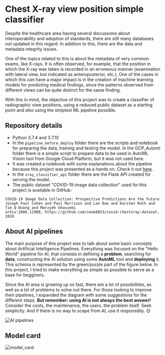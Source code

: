 # Chest X-ray view position simple classifier

Despite the healthcare area having several discussions about interoperability and adoption of standards, there are still many databases not updated in this regard. In addition to this, there are the data and metadata integrity issues.

One of the topics related to this is about the metadata of very common exams, like X-rays. It is often observed, for example, that the position in which the X-ray was taken is recorded in an erroneous manner (examination with lateral view, but indicated as anteroposterior, etc.). One of the cases in which this can have a major impact is in the creation of machine learning models for predicting medical findings, since the patterns observed from different views can be quite distinct for the same finding.

With this in mind, the objective of this project was to create a classifier of radiographic view positions, using a reduced public dataset as a starting point and also using the simplest ML pipeline possible.

## Repository details

- Python 3.7.4 and 3.7.10
- In the `pipeline_before_deploy` folder there are the scripts and notebook for preparing the data, training and testing the model. In the GCP_Automl folder there is a simple script to prepare data to be used in AutoML Vision tool from Google Cloud Platform, but it was not used here.
- It was created a notebook with some explanations about the pipeline because this project was presented as a hands on. Check it out [here](https://youtu.be/z0y4PUmSYfk).
- In the `xray_classifier_api` folder there are the Flask API created for serving the model.
- The public dataset "COVID-19 image data collection" used for this project is available in GitHub:

```
COVID-19 Image Data Collection: Prospective Predictions Are the Future
Joseph Paul Cohen and Paul Morrison and Lan Dao and Karsten Roth and Tim Q Duong and Marzyeh Ghassemi
arXiv:2006.11988, https://github.com/ieee8023/covid-chestxray-dataset, 2020
```
## About AI pipelines

The main purpose of this project was to talk about some basic concepts about Artificial Intelligence Pipelines. Everything was focused on the "Hello World" pipeline for AI, that consists in defining a **problem**, searching for **data**, constructing the AI solution using some **AutoML** tool and **deploying** it. This schema is represented by the green/purple part of the figure below. In this project, I tried to make everything as simple as possible to serve as a base for begginers. 

Since the AI area is growing up so fast, there are a lot of possibilities, as well as a lot of problems to solve out there. For those looking to improve their pipelines, I expanded the diagram with some suggestions for the different steps. **But remember: using AI is not always the best answer!** Consider the costs, the maintenance, the users, the problem itself. Seek simplicity. And if there is no way to scape from AI, use it responsibly. 😌

![AI pipelines](https://user-images.githubusercontent.com/42866976/113523969-ddd55e80-9581-11eb-8b0e-dbf5ea789635.png)

## Model card
![model_card](https://user-images.githubusercontent.com/42866976/122627284-d142ab80-d084-11eb-81ad-3ecfba44696d.png)


